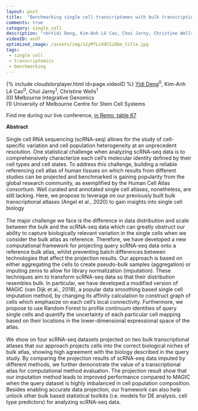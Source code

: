 ```yaml
---
layout: post
title:  "Benchmarking single cell transcriptomes with bulk transcriptional atlases."
comments: true
category: single_cell
description: "<b>Yidi Deng, Kim-Anh Lê Cao, Choi Jarny, Christine Wells</b><br/><br/>Single cell RNA sequencing (scRNA-seq) allows..."
videoID: asdf
optimized_image: /assets/img/x2yM7LcXdCSi0bm_title.jpg
tags:
 - single cell
 - transcriptomics
 - benchmarking
---
```

{% include cloudstorplayer.html id=page.videoID %}
<u>Yidi Deng</u><sup>0</sup>, Kim-Anh Lê Cao<sup>0</sup>, Choi Jarny<sup>1</sup>, Christine Wells<sup>1</sup><br/>
\(0\) Melbourne Integrative Genomics<br/>
\(1\) University of Melbourne Centre for Stem Cell Systems

Find me during our live conference, [in Remo, table 67](https://remo.co)

<b>Abstract</b><br/>
<br/>Single cell RNA sequencing \(scRNA-seq\) allows for the study of cell-specific variation and cell population heterogeneity at an unprecedent resolution. One statistical challenge when analyzing scRNA-seq data is to comprehensively characterize each cell’s molecular identity defined by their cell types and cell states. To address this challenge, building a reliable referencing cell atlas of human tissues on which results from different studies can be projected and benchmarked is gaining popularity from the global research community, as exemplified by the Human Cell Atlas consortium. Well curated and annotated single cell atlases, nonetheless, are still lacking. Here, we propose to leverage on our previously built bulk transcriptional atlases \(Angel et al., 2020\) to gain insights into single cell biology  <br/><br/>The major challenge we face is the difference in data distribution and scale between the bulk and the scRNA-seq data which can greatly obstruct our ability to capture biologically relevant variation in the single cells when we consider the bulk atlas as reference. Therefore, we have developed a new computational framework for projecting query scRNA-seq data onto a reference bulk atlas, whilst preventing batch differences between technologies that affect the projection results. Our approach is based on either aggregating the cells to create pseudo-bulk samples \(aggregation\) or imputing zeros to allow for library normalization \(imputation\). These techniques aim to transform scRNA-seq data so that their distribution resembles bulk. In particular, we have developed a modified version of MAGIC \(van Dijk et al., 2018\), a popular data smoothing based single cell imputation method, by changing its affinity calculation to construct graph of cells which emphasize on each cell’s local connectivity. Furthermore, we propose to use Random Forest to profile continuum identities of query single cells and quantify the uncertainty of each particular cell mapping based on their locations in the lower-dimensional expressional space of the atlas.<br/><br/>We show on four scRNA-seq datasets projected on two bulk transcriptional atlases that our approach projects cells into the correct biological niches of bulk atlas, showing high agreement with the biology described in the query study. By comparing the projection results of scRNA-seq data imputed by different methods, we further demonstrate the value of a transcriptional atlas for computational method evaluation. The projection result show that our imputation method leads to improved performance compared to MAGIC when the query dataset is highly imbalanced in cell population composition. Besides enabling accurate data projection, our framework can also help unlock other bulk based statistical toolkits \(i.e. models for DE analysis. cell type predictors\) for analyzing scRNA-seq data.<br/>
